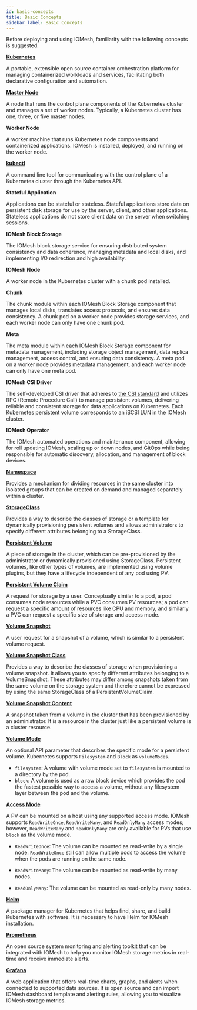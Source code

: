 ```yaml
---
id: basic-concepts
title: Basic Concepts
sidebar_label: Basic Concepts
---
```


Before deploying and using IOMesh, familiarity with the following concepts is suggested.

[**Kubernetes**](https://kubernetes.io/)

A portable, extensible open source container orchestration platform for managing containerized workloads and services, facilitating both declarative configuration and automation.

[**Master Node**](https://kubernetes.io/docs/concepts/overview/components/#control-plane-components)

A node that runs the control plane components of the Kubernetes cluster and manages a set of worker nodes. Typically, a Kubernetes cluster has one, three, or five master nodes. 

**Worker Node**

A worker machine that runs Kubernetes node components and containerized applications. IOMesh is installed, deployed, and running on the worker node. 

[**kubectl**](https://kubernetes.io/docs/reference/kubectl/)

A command line tool for communicating with the control plane of a Kubernetes cluster through the Kubernetes API.

**Stateful Application**

Applications can be stateful or stateless. Stateful applications store data on persistent disk storage for use by the server, client, and other applications. Stateless applications do not store client data on the server when switching sessions.

**IOMesh Block Storage**

The IOMesh block storage service for ensuring distributed system consistency and data coherence, managing metadata and local disks, and implementing I/O redirection and high availability.

**IOMesh Node**

A worker node in the Kubernetes cluster with a chunk pod installed.

**Chunk**

The chunk module within each IOMesh Block Storage component that manages local disks, translates access protocols, and ensures data consistency. A chunk pod on a worker node provides storage services, and each worker node can only have one chunk pod.


**Meta**

The meta module within each IOMesh Block Storage component for metadata management, including storage object management, data replica management, access control, and ensuring data consistency. A meta pod on a worker node provides metadata management, and each worker node can only have one meta pod.

**IOMesh CSI Driver**

The self-developed CSI driver that adheres to [the CSI standard](https://github.com/container-storage-interface/spec/blob/master/spec.md) and utilizes RPC (Remote Procedure Call)  to manage persistent volumes, delivering reliable and consistent storage for data applications on Kubernetes. Each Kubernetes persistent volume corresponds to an iSCSI LUN in the IOMesh cluster.

**IOMesh Operator**

The IOMesh automated operations and maintenance component, allowing for roll updating IOMesh, scaling up or down nodes, and GitOps while being responsible for automatic discovery, allocation, and management of block devices.

[**Namespace**](https://kubernetes.io/docs/concepts/overview/working-with-objects/namespaces/)

Provides a mechanism for dividing resources in the same cluster into isolated groups that can be created on demand and managed separately within a cluster.

[**StorageClass**](https://kubernetes.io/docs/concepts/storage/storage-classes/)

Provides a way to describe the classes of storage or a template for dynamically provisioning persistent volumes and allows administrators to specify different attributes belonging to a StorageClass.

[**Persistent Volume**](https://kubernetes.io/docs/concepts/storage/persistent-volumes/)

A piece of storage in the cluster, which can be pre-provisioned by the administrator or dynamically provisioned using StorageClass. Persistent volumes, like other types of volumes, are implemented using volume plugins, but they have a lifecycle independent of any pod using PV. 

[**Persistent Volume Claim**](https://kubernetes.io/docs/concepts/storage/persistent-volumes/)

A request for storage by a user. Conceptually similar to a pod, a pod consumes node resources while a PVC consumes PV resources; a pod can request a specific amount of resources like CPU and memory, and similarly a PVC can request a specific size of storage and access mode.

[**Volume Snapshot**](https://kubernetes.io/docs/concepts/storage/volume-snapshots/)

A user request for a snapshot of a volume, which is similar to a persistent volume request.

[**Volume Snapshot Class**](https://kubernetes.io/docs/concepts/storage/volume-snapshot-classes/)

Provides a way to describe the classes of storage when provisioning a volume snapshot. It allows you to specify different attributes belonging to a VolumeSnapshot. These attributes may differ among snapshots taken from the same volume on the storage system and therefore cannot be expressed by using the same StorageClass of a PersistentVolumeClaim.

[**Volume Snapshot Content**](https://kubernetes.io/docs/concepts/storage/volume-snapshots/#volume-snapshot-contents)

A snapshot taken from a volume in the cluster that has been provisioned by an administrator. It is a resource in the cluster just like a persistent volume is a cluster resource.

[**Volume Mode**](https://kubernetes.io/docs/concepts/storage/persistent-volumes/#volume-mode)

An optional API parameter that describes the specific mode for a persistent volume. Kubernetes supports `Filesystem` and `Block` as `volumeModes`. 

- `filesystem`: A volume with volume mode set to `filesystem` is mounted to a directory by the pod.
- `block`: A volume is used as a raw block device which provides the pod the fastest possible way to access a volume, without any filesystem layer between the pod and the volume.

[**Access Mode**](https://kubernetes.io/docs/concepts/storage/persistent-volumes/#access-modes)

A PV can be mounted on a host using any supported access mode. IOMesh supports `ReadWriteOnce`, `ReadWriteMany`, and `ReadOnlyMany` access modes; however, `ReadWriteMany` and `ReadOnlyMany` are only available for PVs that use `block` as the volume mode.

- `ReadWriteOnce`: The volume can be mounted as read-write by a single node. `ReadWriteOnce` still can allow multiple pods to access the volume when the pods are running on the same node.

- `ReadWriteMany`: The volume can be mounted as read-write by many nodes.

- `ReadOnlyMany`: The volume can be mounted as read-only by many nodes.

[**Helm**](https://helm.sh/)

A package manager for Kubernetes that helps find, share, and build Kubernetes with software. It is necessary to have Helm for IOMesh installation.

[**Prometheus**](https://prometheus.io/)

An open source system monitoring and alerting toolkit that can be integrated with IOMesh to help you monitor IOMesh storage metrics in real-time and receive immediate alerts.

[**Grafana**](https://grafana.com/)

A web application that offers real-time charts, graphs, and alerts when connected to supported data sources. It is open source and can import IOMesh dashboard template and alerting rules, allowing you to visualize IOMesh storage metrics.






